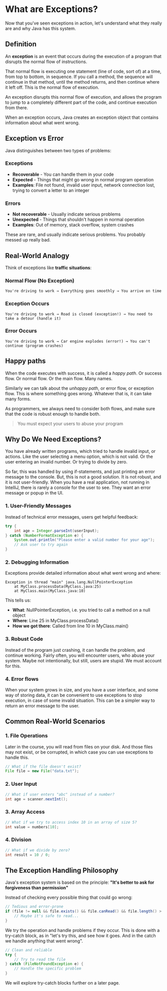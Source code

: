 # What are Exceptions?

Now that you've seen exceptions in action, let's understand what they really are and why Java has this system.

## Definition

An **exception** is an event that occurs during the execution of a program that disrupts the normal flow of instructions. 

That normal flow is executing one statement (line of code, sort of) at a time, from top to bottom, in sequence. If you call a method, the sequence will continue in that method, until the method returns, and then continue where it left off. This is the normal flow of execution.

An exception disrupts this normal flow of execution, and allows the program to jump to a completely different part of the code, and continue execution from there.

When an exception occurs, Java creates an exception object that contains information about what went wrong.

## Exception vs Error

Java distinguishes between two types of problems:

### Exceptions
- **Recoverable** - You can handle them in your code
- **Expected** - Things that might go wrong in normal program operation
- **Examples**: File not found, invalid user input, network connection lost, trying to convert a letter to an integer

### Errors
- **Not recoverable** - Usually indicate serious problems
- **Unexpected** - Things that shouldn't happen in normal operation
- **Examples**: Out of memory, stack overflow, system crashes

These are rare, and usually indicate serious problems. You probably messed up really bad.

## Real-World Analogy

Think of exceptions like **traffic situations**:

### Normal Flow (No Exception)
```text
You're driving to work → Everything goes smoothly → You arrive on time
```

### Exception Occurs
```text
You're driving to work → Road is closed (exception!) → You need to take a detour (handle it)
```

### Error Occurs
```text
You're driving to work → Car engine explodes (error!) → You can't continue (program crashes)
```

## Happy paths
When the code executes with success, it is called a _happy path_. Or success flow. Or normal flow. Or the main flow. Many names.

Similarly we can talk about the _unhappy path_, or error flow, or exception flow. This is where something goes wrong. Whatever that is, it can take many forms. 

As programmers, we always need to consider both flows, and make sure that the code is robust enough to handle both.

> You must expect your users to abuse your program

## Why Do We Need Exceptions?

You have already written programs, which tried to handle invalid input, or actions. Like the user selecting a menu option, which is not valid. Or the user entering an invalid number. Or trying to divide by zero.

So far, this was handled by using if-statements, and just printing an error message to the console. But, this is not a good solution. It is not robust, and it is not user-friendly. When you have a real application, not running in IntelliJ, there is rarely a console for the user to see. They want an error message or popup in the UI.

### 1. **User-Friendly Messages**
Instead of technical error messages, users get helpful feedback:

```java
try {
    int age = Integer.parseInt(userInput);
} catch (NumberFormatException e) {
    System.out.println("Please enter a valid number for your age");
    // Ask user to try again
}
```

### 2. **Debugging Information**
Exceptions provide detailed information about what went wrong and where:

```
Exception in thread "main" java.lang.NullPointerException
    at MyClass.processData(MyClass.java:25)
    at MyClass.main(MyClass.java:10)
```

This tells us:
- **What**: NullPointerException, i.e. you tried to call a method on a null object
- **Where**: Line 25 in MyClass.processData()
- **How we got there**: Called from line 10 in MyClass.main()

### 3. **Robust Code**
Instead of the program just crashing, it can handle the problem, and continue working. Fairly often, you will encounter users, who abuse your system. Maybe not intentionally, but still, users are stupid. We must account for this.

### 4. Error flows

When your system grows in size, and you have a user interface, and some way of storing data, it can be convenient to use exceptions to stop execution, in case of some invalid situation. This can be a simpler way to return an error message to the user.

## Common Real-World Scenarios

### 1. **File Operations**

Later in the course, you will read from files on your disk. And those files may not exist, or be corrupted, in which case you can use exceptions to handle this.

```java
// What if the file doesn't exist?
File file = new File("data.txt");
```

### 2. **User Input**
```java
// What if user enters "abc" instead of a number?
int age = scanner.nextInt();
```

### 3. **Array Access**
```java
// What if we try to access index 10 in an array of size 5?
int value = numbers[10];
```

### 4. **Division**
```java
// What if we divide by zero?
int result = 10 / 0;
```

## The Exception Handling Philosophy

Java's exception system is based on the principle: **"It's better to ask for forgiveness than permission"**

Instead of checking every possible thing that could go wrong:
```java
// Tedious and error-prone
if (file != null && file.exists() && file.canRead() && file.length() > 0) {
    // Maybe it's safe to read...
}
```

We try the operation and handle problems if they occur. This is done with a try-catch block, as in "let's try this, and see how it goes. And in the catch we handle anything that went wrong".

```java
// Clean and reliable
try {
    // Try to read the file
} catch (FileNotFoundException e) {
    // Handle the specific problem
}
```

We will explore try-catch blocks further on a later page.